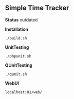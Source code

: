 **Simple Time Tracker**
---

**Status**
    outdated

**Installation**

    ./build.sh

**UnitTesting**

    ./phpunit.sh
    
**QUnitTesting**

    ./qunit.sh

**WebUI**

    localhost:81/web/
